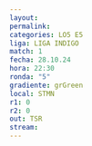 ```yaml
---
layout: 
permalink: 
categories: LO5 E5
liga: LIGA INDIGO
match: 1
fecha: 28.10.24
hora: 22:30
ronda: "5"
gradiente: grGreen
local: STMN
r1: 0
r2: 0
out: TSR
stream:
---
```

